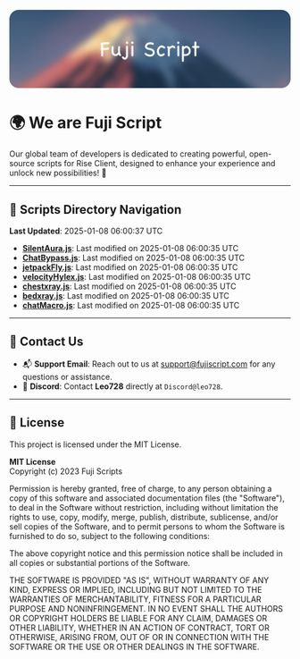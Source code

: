 ![Banner](.github/b.webp)

# 🌍 **We are Fuji Script**

Our global team of developers is dedicated to creating powerful, open-source scripts for Rise Client, designed to enhance your experience and unlock new possibilities! 🌟

---
<!-- SCRIPTS_NAVIGATION_START -->
## 📂 **Scripts Directory Navigation**

**Last Updated**: 2025-01-08 06:00:37 UTC

- **[SilentAura.js](scripts/SilentAura.js)**: Last modified on 2025-01-08 06:00:35 UTC
- **[ChatBypass.js](scripts/ChatBypass.js)**: Last modified on 2025-01-08 06:00:35 UTC
- **[jetpackFly.js](scripts/jetpackFly.js)**: Last modified on 2025-01-08 06:00:35 UTC
- **[velocityHylex.js](scripts/velocityHylex.js)**: Last modified on 2025-01-08 06:00:35 UTC
- **[chestxray.js](scripts/chestxray.js)**: Last modified on 2025-01-08 06:00:35 UTC
- **[bedxray.js](scripts/bedxray.js)**: Last modified on 2025-01-08 06:00:35 UTC
- **[chatMacro.js](scripts/chatMacro.js)**: Last modified on 2025-01-08 06:00:35 UTC

<!-- SCRIPTS_NAVIGATION_END -->

---

## 💬 **Contact Us**  
- 📬 **Support Email**: Reach out to us at [support@fujiscript.com](mailto:support@fujiscript.com) for any questions or assistance.  
- 💬 **Discord**: Contact **Leo728** directly at `Discord@leo728`.

---

## 📜 **License**

This project is licensed under the MIT License.  

**MIT License**  
Copyright (c) 2023 Fuji Scripts  

Permission is hereby granted, free of charge, to any person obtaining a copy of this software and associated documentation files (the "Software"), to deal in the Software without restriction, including without limitation the rights to use, copy, modify, merge, publish, distribute, sublicense, and/or sell copies of the Software, and to permit persons to whom the Software is furnished to do so, subject to the following conditions:  

The above copyright notice and this permission notice shall be included in all copies or substantial portions of the Software.  

THE SOFTWARE IS PROVIDED "AS IS", WITHOUT WARRANTY OF ANY KIND, EXPRESS OR IMPLIED, INCLUDING BUT NOT LIMITED TO THE WARRANTIES OF MERCHANTABILITY, FITNESS FOR A PARTICULAR PURPOSE AND NONINFRINGEMENT. IN NO EVENT SHALL THE AUTHORS OR COPYRIGHT HOLDERS BE LIABLE FOR ANY CLAIM, DAMAGES OR OTHER LIABILITY, WHETHER IN AN ACTION OF CONTRACT, TORT OR OTHERWISE, ARISING FROM, OUT OF OR IN CONNECTION WITH THE SOFTWARE OR THE USE OR OTHER DEALINGS IN THE SOFTWARE.  
